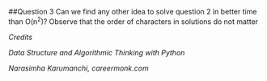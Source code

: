 ##Question 3
Can we find any other idea to solve question 2 in better time than O(n<sup>2</sup>)? Observe that the order of characters in solutions do not matter

*Credits*

*Data Structure and Algorithmic Thinking with Python*

*Narasimha Karumanchi, careermonk.com*